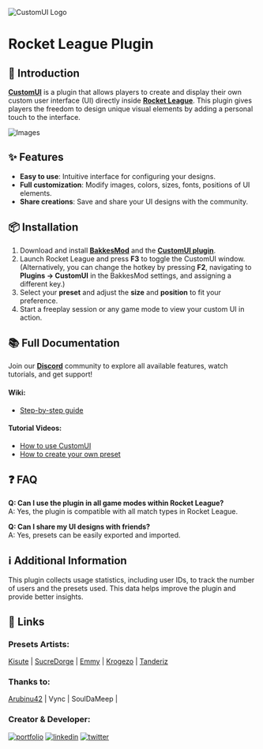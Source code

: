 ![CustomUI Logo](src/LogoTextCustomUI1.0.1.png)

# Rocket League Plugin

## 🚀 Introduction  
[**CustomUI**](https://bakkesplugins.com/plugins/view/503) is a plugin that allows players to create and display their own custom user interface (UI) directly inside [**Rocket League**](https://www.rocketleague.com/fr). This plugin gives players the freedom to design unique visual elements by adding a personal touch to the interface.

![Images](src/MiniaCustomUI.png)

## ✨ Features  
- **Easy to use**: Intuitive interface for configuring your designs.  
- **Full customization**: Modify images, colors, sizes, fonts, positions of UI elements.
- **Share creations**: Save and share your UI designs with the community.  

## 📦 Installation  

1. Download and install [**BakkesMod**](https://bakkesmod.com/) and the [**CustomUI plugin**](https://bakkesplugins.com/plugins/view/503).
2. Launch Rocket League and press **F3** to toggle the CustomUI window. (Alternatively, you can change the hotkey by pressing **F2**, navigating to **Plugins → CustomUI** in the BakkesMod settings, and assigning a different key.)
3. Select your **preset** and adjust the **size** and **position** to fit your preference.
4. Start a freeplay session or any game mode to view your custom UI in action.

## 📚 Full Documentation  
Join our [**Discord**](https://discord.gg/NQ8Qw4Mw2w) community to explore all available features, watch tutorials, and get support!

#### Wiki:
- [Step-by-step guide](https://github.com/Joucaz/CustomUI/wiki/CustomUI-Tutorial)

#### Tutorial Videos:
- [How to use CustomUI](https://youtu.be/-xOmT7EfpgA)  
- [How to create your own preset](#)

## ❓ FAQ  
**Q: Can I use the plugin in all game modes within Rocket League?**  
A: Yes, the plugin is compatible with all match types in Rocket League. 

**Q: Can I share my UI designs with friends?**  
A: Yes, presets can be easily exported and imported.  

## ℹ️ Additional Information  
This plugin collects usage statistics, including user IDs, to track the number of users and the presets used. This data helps improve the plugin and provide better insights.

## 🔗 Links
### Presets Artists:
[Kisute](https://x.com/Kisute3) | [SucreDorge](https://x.com/SucreDorgePSD) | [Emmy](https://x.com/CaptainArteis) | [Krogezo](https://x.com/Krogezo) | [Tanderiz](https://x.com/Tanderiz)

### Thanks to:
[Arubinu42](https://twitch.tv/Arubinu42) | Vync | SoulDaMeep |

### Creator & Developer:
[![portfolio](https://img.shields.io/badge/my_portfolio-000?style=for-the-badge&logo=ko-fi&logoColor=white)](https://joudcazeaux.fr)
[![linkedin](https://img.shields.io/badge/linkedin-0A66C2?style=for-the-badge&logo=linkedin&logoColor=white)](https://www.linkedin.com/in/joudcazeaux/)
[![twitter](https://img.shields.io/badge/twitter-1DA1F2?style=for-the-badge&logo=twitter&logoColor=white)](https://twitter.com/JoucazJC)
